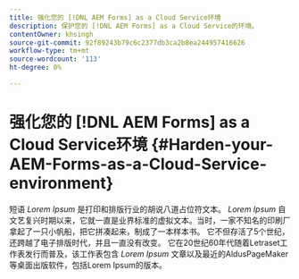 ```yaml
---
title: 强化您的 [!DNL AEM Forms] as a Cloud Service环境
description: 保护您的 [!DNL AEM Forms] as a Cloud Service的环境。
contentOwner: khsingh
source-git-commit: 92f89243b79c6c2377db3ca2b8ea244957416626
workflow-type: tm+mt
source-wordcount: '113'
ht-degree: 0%

---
```



# 强化您的 [!DNL AEM Forms] as a Cloud Service环境 {#Harden-your-AEM-Forms-as-a-Cloud-Service-environment}

短语 *Lorem Ipsum* 是打印和排版行业的胡说八道占位符文本。 *Lorem Ipsum* 自文艺复兴时期以来，它就一直是业界标准的虚拟文本。当时，一家不知名的印刷厂拿起了一只小帆船，把它拼凑起来，制成了一本样本书。 它不但存活了5个世纪，还跨越了电子排版时代，并且一直没有改变。 它在20世纪60年代随着Letraset工作表发行而普及，该工作表包含 *Lorem Ipsum* 文章以及最近的AldusPageMaker等桌面出版软件，包括Lorem Ipsum的版本。
